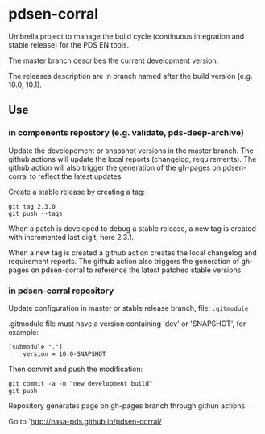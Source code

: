 # pdsen-corral

Umbrella project to manage the build cycle (continuous integration and stable release) for the PDS EN tools.

The master branch describes the current development version.

The releases description are in branch named after the build version (e.g. 10.0, 10.1).



## Use

### in components repostory (e.g. validate, pds-deep-archive)

Update the developement or snapshot versions in the master branch. The github actions will update the local reports (changelog, requirements).
The github action will also trigger the generation of the gh-pages on pdsen-corral to reflect the latest updates.

Create a stable release by creating a tag:

    git tag 2.3.0
    git push --tags

When a patch is developed to debug a stable release, a new tag is created with incremented last digit, here 2.3.1.

When a new tag is created a github action creates the local changelog and requirement reports.
The github action also triggers the generation of gh-pages on pdsen-corral to reference the latest patched stable versions. 



### in pdsen-corral repository

Update configuration in master or stable release branch, file: `.gitmodule`

.gitmodule file must have a version containing 'dev' or 'SNAPSHOT', for example:

    [submodule "."]
        version = 10.0-SNAPSHOT

Then commit and push the modification:
  
    
    git commit -a -m "new development build"
    git push        
        

Repository generates page on gh-pages branch through githun actions.

Go to `http://nasa-pds.github.io/pdsen-corral/



